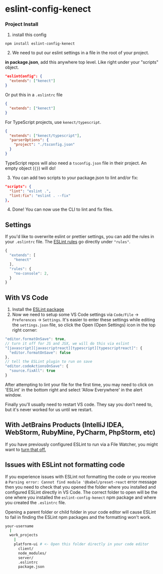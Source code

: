 # eslint-config-kenect

### Project Install

1. install this config

```
npm install eslint-config-kenect
```

2. We need to put our eslint settings in a file in the root of your project.

**in package.json**, add this anywhere top level. Like right under your "scripts" object.

```json
"eslintConfig": {
  "extends": ["kenect"]
}
```

Or put this in a `.eslintrc` file

```json
{
  "extends": ["kenect"]
}
```

For TypeScript projects, use `kenect/typescript`.

```json
{
  "extends": ["kenect/typescript"],
  "parserOptions": {
    "project": "./tsconfig.json"
  }
}
```

TypeScript repos will also need a `tsconfig.json` file in their project. An empty object (`{}`) will do!

3. You can add two scripts to your package.json to lint and/or fix:

```json
"scripts": {
  "lint": "eslint .",
  "lint:fix": "eslint . --fix"
},
```

4. Done! You can now use the CLI to lint and fix files.

## Settings

If you'd like to overwrite eslint or prettier settings, you can add the rules in your `.eslintrc` file. The [ESLint rules](https://eslint.org/docs/rules/) go directly under `"rules"`.

```js
{
  "extends": [
    "kenect"
  ],
  "rules": {
    "no-console": 2,
  }
}
```

## With VS Code

1. Install the [ESLint package](https://marketplace.visualstudio.com/items?itemName=dbaeumer.vscode-eslint)
2. Now we need to setup some VS Code settings via `Code/File` → `Preferences` → `Settings`. It's easier to enter these settings while editing the `settings.json` file, so click the Open (Open Settings) icon in the top right corner:

```js
"editor.formatOnSave": true,
// turn it off for JS and JSX, we will do this via eslint
"[javascript][javascriptreact][typescript][typescriptreact]": {
  "editor.formatOnSave": false
},
// tell the ESLint plugin to run on save
"editor.codeActionsOnSave": {
  "source.fixAll": true
}
```

After attempting to lint your file for the first time, you may need to click on 'ESLint' in the bottom right and select 'Allow Everywhere' in the alert window.

Finally you'll usually need to restart VS code. They say you don't need to, but it's never worked for us until we restart.

## With JetBrains Products (IntelliJ IDEA, WebStorm, RubyMine, PyCharm, PhpStorm, etc)

If you have previously configured ESLint to run via a File Watcher, you might want to [turn that off.](https://www.jetbrains.com/help/idea/using-file-watchers.html#enableFileWatcher)

## Issues with ESLint not formatting code

If you experience issues with ESLint not formatting the code or you receive a `Parsing error: Cannot find module '@babel/preset-react` error message then you need to check that you opened the folder where you installed and configured ESLint directly in VS Code. The correct folder to open will be the one where you installed the `eslint-config-kenect` npm package and where you created the `.eslintrc` file.

Opening a parent folder or child folder in your code editor will cause ESLint to fail in finding the ESLint npm packages and the formatting won't work.

```sh
your-username
  |
  work_projects
    |
    platform-ui # <- Open this folder directly in your code editor
      client/
      node_modules/
      server/
      .eslintrc
      package.json
```

